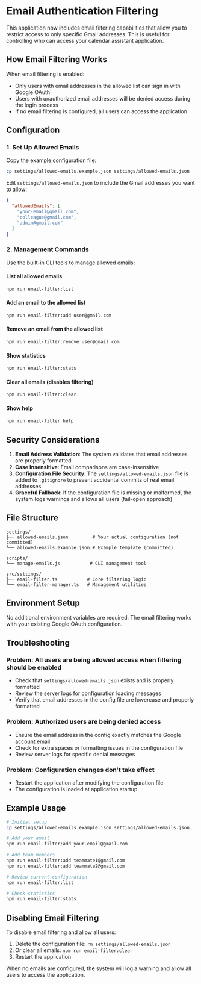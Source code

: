 # Email Authentication Filtering

This application now includes email filtering capabilities that allow you to restrict access to only specific Gmail addresses. This is useful for controlling who can access your calendar assistant application.

## How Email Filtering Works

When email filtering is enabled:

- Only users with email addresses in the allowed list can sign in with Google OAuth
- Users with unauthorized email addresses will be denied access during the login process
- If no email filtering is configured, all users can access the application

## Configuration

### 1. Set Up Allowed Emails

Copy the example configuration file:

```bash
cp settings/allowed-emails.example.json settings/allowed-emails.json
```

Edit `settings/allowed-emails.json` to include the Gmail addresses you want to allow:

```json
{
  "allowedEmails": [
    "your-email@gmail.com",
    "colleague@gmail.com",
    "admin@gmail.com"
  ]
}
```

### 2. Management Commands

Use the built-in CLI tools to manage allowed emails:

#### List all allowed emails

```bash
npm run email-filter:list
```

#### Add an email to the allowed list

```bash
npm run email-filter:add user@gmail.com
```

#### Remove an email from the allowed list

```bash
npm run email-filter:remove user@gmail.com
```

#### Show statistics

```bash
npm run email-filter:stats
```

#### Clear all emails (disables filtering)

```bash
npm run email-filter:clear
```

#### Show help

```bash
npm run email-filter help
```

## Security Considerations

1. **Email Address Validation**: The system validates that email addresses are properly formatted
2. **Case Insensitive**: Email comparisons are case-insensitive
3. **Configuration File Security**: The `settings/allowed-emails.json` file is added to `.gitignore` to prevent accidental commits of real email addresses
4. **Graceful Fallback**: If the configuration file is missing or malformed, the system logs warnings and allows all users (fail-open approach)

## File Structure

```
settings/
├── allowed-emails.json         # Your actual configuration (not committed)
└── allowed-emails.example.json # Example template (committed)

scripts/
└── manage-emails.js           # CLI management tool

src/settings/
├── email-filter.ts           # Core filtering logic
└── email-filter-manager.ts   # Management utilities
```

## Environment Setup

No additional environment variables are required. The email filtering works with your existing Google OAuth configuration.

## Troubleshooting

### Problem: All users are being allowed access when filtering should be enabled

- Check that `settings/allowed-emails.json` exists and is properly formatted
- Review the server logs for configuration loading messages
- Verify that email addresses in the config file are lowercase and properly formatted

### Problem: Authorized users are being denied access

- Ensure the email address in the config exactly matches the Google account email
- Check for extra spaces or formatting issues in the configuration file
- Review server logs for specific denial messages

### Problem: Configuration changes don't take effect

- Restart the application after modifying the configuration file
- The configuration is loaded at application startup

## Example Usage

```bash
# Initial setup
cp settings/allowed-emails.example.json settings/allowed-emails.json

# Add your email
npm run email-filter:add your-email@gmail.com

# Add team members
npm run email-filter:add teammate1@gmail.com
npm run email-filter:add teammate2@gmail.com

# Review current configuration
npm run email-filter:list

# Check statistics
npm run email-filter:stats
```

## Disabling Email Filtering

To disable email filtering and allow all users:

1. Delete the configuration file: `rm settings/allowed-emails.json`
2. Or clear all emails: `npm run email-filter:clear`
3. Restart the application

When no emails are configured, the system will log a warning and allow all users to access the application.
